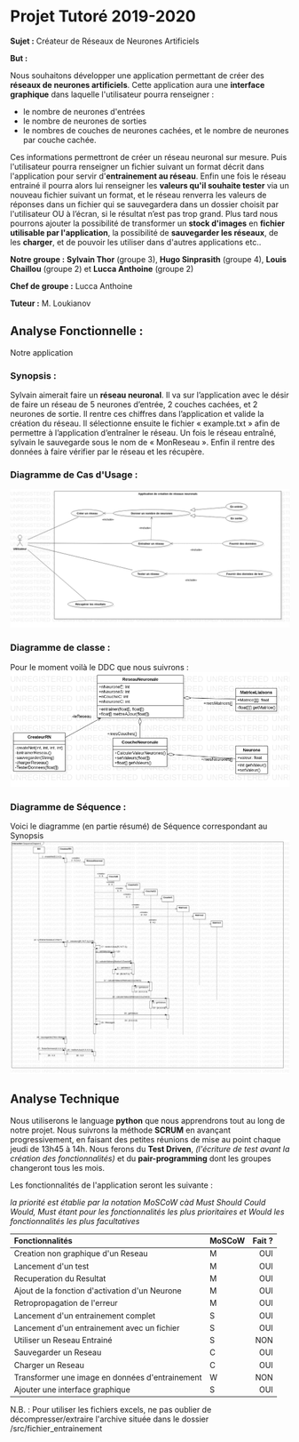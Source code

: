 # Projet Tutoré 2019-2020


__Sujet :__ Créateur de Réseaux de Neurones Artificiels

__But :__ 

Nous souhaitons développer une application permettant de créer des **réseaux de neurones artificiels**. Cette application aura une **interface graphique** dans laquelle l'utilisateur pourra renseigner :
* le nombre de neurones d'entrées
* le nombre de neurones de sorties
* le nombres de couches de neurones cachées, et le nombre de neurones par couche cachée.

Ces informations permettront de créer un réseau neuronal sur mesure. Puis l'utilisateur pourra renseigner un fichier suivant un format décrit dans l'application pour servir d'**entrainement au réseau**.
Enfin une fois le réseau entrainé il pourra alors lui renseigner les **valeurs qu'il souhaite tester** via un nouveau fichier suivant un format, et le réseau renverra les valeurs de réponses dans un fichier qui se sauvegardera dans un dossier choisit par l'utilisateur OU à l’écran, si le résultat n’est pas trop grand.
Plus tard nous pourrons ajouter la possibilité de transformer un **stock d'images** en **fichier utilisable par l'application**, la possibilité de **sauvegarder les réseaux**, de les **charger**, et de pouvoir les utiliser dans d'autres applications etc..

__Notre groupe :__
**Sylvain Thor** (groupe 3), **Hugo Sinprasith** (groupe 4), **Louis Chaillou** (groupe 2) et **Lucca Anthoine** (groupe 2)

__Chef de groupe :__
Lucca Anthoine

__Tuteur :__
M. Loukianov

## Analyse Fonctionnelle :
Notre application 
### Synopsis :
Sylvain aimerait faire un **réseau neuronal**. Il va sur l’application avec le désir de faire un réseau de 5 neurones d’entrée, 2 couches cachées, et 2 neurones de sortie.
Il rentre ces chiffres dans l’application et valide la création du réseau.
Il sélectionne ensuite le fichier « example.txt » afin de permettre à l’application d’entraîner le réseau.
Un fois le réseau entraîné, sylvain le sauvegarde sous le nom de « MonReseau ». Enfin il rentre des données à faire vérifier par le réseau et les récupère.

### Diagramme de Cas d'Usage :
![](diagrammes/DCU.png "Diagramme de cas d'usage")

### Diagramme de classe :
Pour le moment voilà le DDC que nous suivrons :
![](diagrammes/DC.png "Diagramme de classe")

### Diagramme de Séquence :
Voici le diagramme (en partie résumé) de Séquence correspondant au Synopsis
![](diagrammes/DS.png "Diagramme de Séquence")

## Analyse Technique

Nous utiliserons le language **python** que nous apprendrons tout au long de notre projet.
Nous suivrons la méthode **SCRUM** en avançant progressivement, en faisant des petites réunions de mise au point chaque jeudi de 13h45 à 14h.
Nous ferons du **Test Driven**, _(l'écriture de test avant la création des fonctionnalités)_ 
et du **pair-programming** dont les groupes changeront tous les mois.

Les fonctionnalités de l'application seront les suivante :

_la priorité est établie par la notation MoSCoW càd Must Should Could Would, Must étant pour les fonctionnalités les plus prioritaires et Would les fonctionnalités les plus facultatives_


| Fonctionnalités                                 | MoSCoW | Fait ? |
| :--------------------                           | ------ | -----: |
| Creation non graphique d'un Reseau              | M | OUI |
| Lancement d'un test                             | M | OUI |
| Recuperation du Resultat                        | M | OUI |
| Ajout de la fonction d'activation d'un Neurone  | M | OUI |
| Retropropagation de l'erreur                    | M | OUI |
| Lancement d'un entrainement complet             | S | OUI |
| Lancement d'un entrainement avec un fichier     | S | OUI |
| Utiliser un Reseau Entrainé                     | S | NON |
| Sauvegarder un Reseau                           | C | OUI |
| Charger un Reseau                               | C | OUI |
| Transformer une image en données d'entrainement | W | NON |
| Ajouter une interface graphique                 | S | OUI |

N.B. : Pour utiliser les fichiers excels, ne pas oublier de décompresser/extraire l'archive située dans le dossier /src/fichier_entrainement
